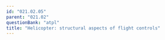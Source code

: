 ```yaml
---
id: "021.02.05"
parent: "021.02"
questionBank: "atpl"
title: "Helicopter: structural aspects of flight controls"
---
```

